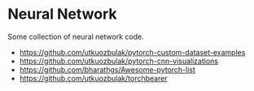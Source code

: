 # Neural Network
Some collection of neural network code.

- https://github.com/utkuozbulak/pytorch-custom-dataset-examples
- https://github.com/utkuozbulak/pytorch-cnn-visualizations
- https://github.com/bharathgs/Awesome-pytorch-list
- https://github.com/utkuozbulak/torchbearer

